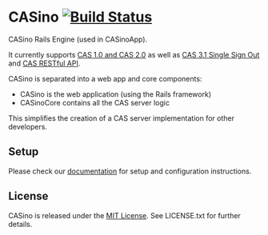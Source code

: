 # CASino [![Build Status](https://secure.travis-ci.org/rbCAS/CASino.png?branch=master)](https://travis-ci.org/rbCAS/CASino)

CASino Rails Engine (used in CASinoApp).

It currently supports [CAS 1.0 and CAS 2.0](http://www.jasig.org/cas/protocol) as well as [CAS 3.1 Single Sign Out](https://wiki.jasig.org/display/CASUM/Single+Sign+Out) and [CAS RESTful API](https://wiki.jasig.org/display/CASUM/RESTful+API).

CASino is separated into a web app and core components:

* CASino is the web application (using the Rails framework)
* CASinoCore contains all the CAS server logic

This simplifies the creation of a CAS server implementation for other developers.

## Setup

Please check our [documentation](http://casino.rbcas.com/) for setup and configuration instructions.

## License

CASino is released under the [MIT License](http://www.opensource.org/licenses/MIT). See LICENSE.txt for further details.
